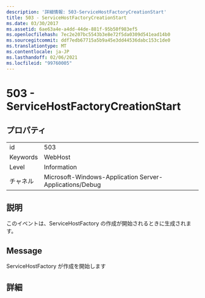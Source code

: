 ```yaml
---
description: '詳細情報: 503-ServiceHostFactoryCreationStart'
title: 503 - ServiceHostFactoryCreationStart
ms.date: 03/30/2017
ms.assetid: 6ae63a4e-a4dd-44de-881f-95b50f983ef5
ms.openlocfilehash: 7ec2e207bc5543b3e8e72f5da0309d541ead14b0
ms.sourcegitcommit: ddf7edb67715a5b9a45e3dd44536dabc153c1de0
ms.translationtype: MT
ms.contentlocale: ja-JP
ms.lasthandoff: 02/06/2021
ms.locfileid: "99760005"
---
```

# <a name="503---servicehostfactorycreationstart"></a>503 - ServiceHostFactoryCreationStart

## <a name="properties"></a>プロパティ  
  
|||  
|-|-|  
|id|503|  
|Keywords|WebHost|  
|Level|Information|  
|チャネル|Microsoft-Windows-Application Server-Applications/Debug|  
  
## <a name="description"></a>説明  

 このイベントは、ServiceHostFactory の作成が開始されるときに生成されます。  
  
## <a name="message"></a>Message  

 ServiceHostFactory が作成を開始します  
  
## <a name="details"></a>詳細
